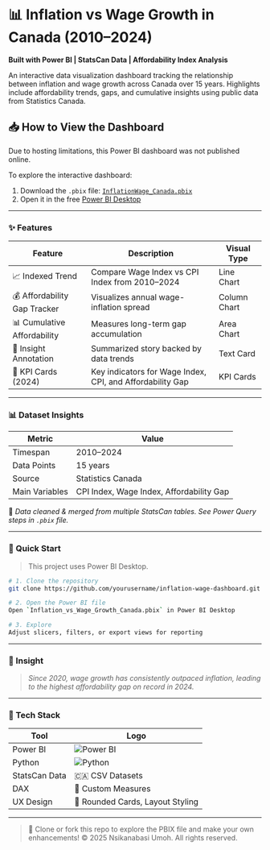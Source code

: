 # 📊 Inflation vs Wage Growth in Canada (2010–2024)

**Built with Power BI | StatsCan Data | Affordability Index Analysis**

An interactive data visualization dashboard tracking the relationship between inflation and wage growth across Canada over 15 years. Highlights include affordability trends, gaps, and cumulative insights using public data from Statistics Canada.

## 📥 How to View the Dashboard

Due to hosting limitations, this Power BI dashboard was not published online.

To explore the interactive dashboard:

1. Download the `.pbix` file: [`InflationWage_Canada.pbix`](./Inflation_Wage_Dashboard.pbix)
2. Open it in the free [Power BI Desktop](https://powerbi.microsoft.com/en-us/desktop/)

---

### ✨ Features

| Feature                          | Description                                                | Visual Type     |
|----------------------------------|------------------------------------------------------------|-----------------|
| 📈 Indexed Trend                 | Compare Wage Index vs CPI Index from 2010–2024             | Line Chart      |
| 💰 Affordability Gap Tracker    | Visualizes annual wage-inflation spread                    | Column Chart    |
| 📊 Cumulative Affordability     | Measures long-term gap accumulation                        | Area Chart      |
| 🧠 Insight Annotation           | Summarized story backed by data trends                     | Text Card       |
| 🧾 KPI Cards (2024)             | Key indicators for Wage Index, CPI, and Affordability Gap  | KPI Cards       |

---

### 📊 Dataset Insights

| Metric                     | Value       |
|----------------------------|-------------|
| Timespan                  | 2010–2024   |
| Data Points               | 15 years    |
| Source                    | Statistics Canada |
| Main Variables            | CPI Index, Wage Index, Affordability Gap |

🧹 _Data cleaned & merged from multiple StatsCan tables. See Power Query steps in `.pbix` file._

---

### 🚀 Quick Start

> This project uses Power BI Desktop.

```bash
# 1. Clone the repository
git clone https://github.com/yourusername/inflation-wage-dashboard.git

# 2. Open the Power BI file
Open `Inflation_vs_Wage_Growth_Canada.pbix` in Power BI Desktop

# 3. Explore
Adjust slicers, filters, or export views for reporting
```

---

### 📌 Insight

> _Since 2020, wage growth has consistently outpaced inflation, leading to the highest affordability gap on record in 2024._

---

### 🔧 Tech Stack

| Tool       | Logo |
|------------|------|
| Power BI   | ![Power BI](https://img.icons8.com/color/48/000000/power-bi.png) |
| Python     | ![Python](https://img.icons8.com/color/48/000000/python.png) |
| StatsCan Data | 🇨🇦 CSV Datasets |
| DAX        | 🧠 Custom Measures |
| UX Design  | 🎨 Rounded Cards, Layout Styling |

---

> 📂 Clone or fork this repo to explore the PBIX file and make your own enhancements!
© 2025 Nsikanabasi Umoh. All rights reserved.